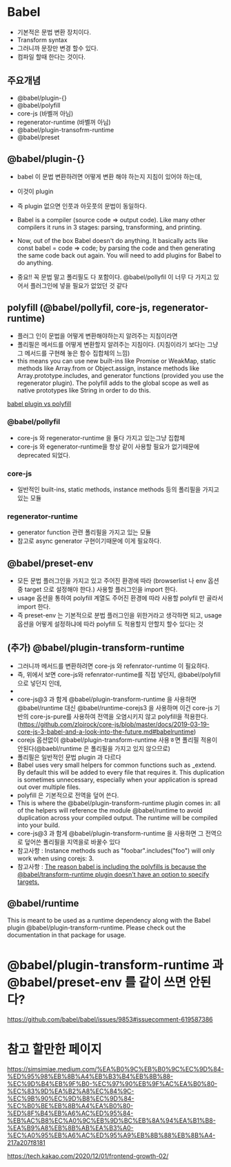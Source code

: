 # Babel

- 기본적은 문법 변환 장치이다. 
- Transform syntax
- 그러니까 문장만 변경 할수 있다. 
- 컴파일 할때 한다는 것이다. 

## 주요개념
- @babel/plugin-{}
- @babel/polyfill
- core-js (바벨꺼 아님)
- regenerator-runtime (바벨꺼 아님)
- @babel/plugin-transofrm-runtime
- @babel/preset

## @babel/plugin-{}
- babel 이 문법 변환하려면 어떻게 변환 해야 하는지 지침이 있어야 하는데, 
- 이것이 plugin 
- 즉 plugin 없으면 인풋과 아웃풋의 문법이 동일하다. 
- Babel is a compiler (source code => output code). Like many other compilers it runs in 3 stages: parsing, transforming, and printing.
-  Now, out of the box Babel doesn't do anything. It basically acts like const babel = code => code; by parsing the code and then generating the same code back out again. You will need to add plugins for Babel to do anything.


- 중요!! 꼭 문법 말고 폴리필도 다 포함이다. @babel/pollyfil 이 너무 다 가지고 있어서 플러그인에 넣을 필요가 없었던 것 같다
## polyfill (@babel/pollyfil, core-js, regenerator-runtime)
- 플러그 인이 문법을 어떻게 변환해야하는지 알려주는 지침이라면
- 폴리필은 메서드를 어떻게 변환할지 알려주는 지침이다. (지침이라기 보다는 그냥 그 메서드를 구현해 놓은 함수 집합체의 느낌)
- this means you can use new built-ins like Promise or WeakMap, static methods like Array.from or Object.assign, instance methods like Array.prototype.includes, and generator functions (provided you use the regenerator plugin). The polyfill adds to the global scope as well as native prototypes like String in order to do this.

[babel plugin vs polyfill](https://ui.dev/compiling-polyfills/)
### @babel/pollyfil
- core-js 와 regenerator-runtime 을 둘다 가지고 있는그냥 집합체
- core-js 와 egenerator-runtime을 항상 같이 사용할 필요가 없기때문에 deprecated 되었다. 

### core-js
- 일반적인 built-ins, static methods, instance methods 등의 폴리필을 가지고 있는 모듈

### regenerator-runtime
- generator function 관련 폴리필을 가지고 있는 모듈
- 참고로 async generator 구현이기때문에 이게 필요하다. 

## @babel/preset-env
- 모든 문법 플러그인을 가지고 있고 주어진 환경에 따라 (browserlist 나 env 옵션중 target 으로 설정해야 한다.) 사용할 플러그인을 import 한다. 
- usage 옵션을 통하여 polyfill 계열도 주어진 환경에 따라 사용할 polyfil 만 골라서 import 한다. 
- 즉 preset-env 는 기본적으로 분법 플러그인을 위한거라고 생각하면 되고, usage 옵션을 어떻게 설정하냐에 따라 polyfill 도 적용할지 안할지 할수 있다는 것

## (추가)  @babel/plugin-transform-runtime
- 그러니까 메서드를 변환하려면 core-js 와 refenrator-runtime 이 필요하다. 
- 즉, 위에서 보면 core-js와 refenrator-runtime를 직접 넣던지, @babel/polyfill 으로 넣던지 인데, 
- 
-  core-js@3 과 함게 @babel/plugin-transform-runtime 을 사용하면 @babel/runtime 대신 @babel/runtime-corejs3 을 사용하며 이건 core-js 기반의 core-js-pure를 사용하여 전역을 오염시키지 않고 polyfill을 적용한다.  (https://github.com/zloirock/core-js/blob/master/docs/2019-03-19-core-js-3-babel-and-a-look-into-the-future.md#babelruntime)
-  corejs 옵션없이 @babel/plugin-transform-runtime 사용ㅎ면 폴리필 적용이 안된다(@baebl/runtime 은 폴리필을 가지고 있지 않으므로)
- 폴리필은 일반적인 문법 plugin 과 다르다
- Babel uses very small helpers for common functions such as _extend. By default this will be added to every file that requires it. This duplication is sometimes unnecessary, especially when your application is spread out over multiple files.
- polyfill 은 기본적으로 전역을 덮어 쓴다. 
- This is where the @babel/plugin-transform-runtime plugin comes in: all of the helpers will reference the module @babel/runtime to avoid duplication across your compiled output. The runtime will be compiled into your build.
- core-js@3 과 함게 @babel/plugin-transform-runtime 을 사용하면 그 전역으로 덮어쓴 폴리필을 지역을로 바꿀수 있다
- 참고사항 : Instance methods such as "foobar".includes("foo") will only work when using corejs: 3.
- 참고사항 : [The reason babel is including the polyfills is because the @babel/transform-runtime plugin doesn't have an option to specify targets, ](https://github.com/babel/babel/issues/11539)

## @babel/runtime
This is meant to be used as a runtime dependency along with the Babel plugin @babel/plugin-transform-runtime. Please check out the documentation in that package for usage.

# @babel/plugin-transform-runtime 과 @babel/preset-env 를 같이 쓰면 안된다?
https://github.com/babel/babel/issues/9853#issuecomment-619587386
# 참고 할만한 페이지
https://simsimjae.medium.com/%EA%B0%9C%EB%B0%9C%EC%9D%84-%ED%95%98%EB%8B%A4%EB%B3%B4%EB%8B%88-%EC%9D%B4%EB%9F%B0-%EC%97%90%EB%9F%AC%EA%B0%80-%EC%83%9D%EA%B2%A8%EC%84%9C-%EC%9B%90%EC%9D%B8%EC%9D%84-%EC%B0%BE%EB%8B%A4%EA%B0%80-%ED%8F%B4%EB%A6%AC%ED%95%84-%EB%AC%B8%EC%A0%9C%EB%9D%BC%EB%8A%94%EA%B1%B8-%EA%B9%A8%EB%8B%AB%EA%B3%A0-%EC%A0%95%EB%A6%AC%ED%95%A9%EB%8B%88%EB%8B%A4-217a207f8181

https://tech.kakao.com/2020/12/01/frontend-growth-02/
